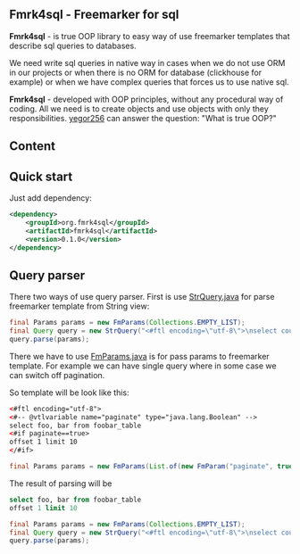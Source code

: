 ## Fmrk4sql - Freemarker for sql
**Fmrk4sql** - is true OOP library to easy way of use freemarker templates
that describe sql queries to databases. 

We need write sql queries in native way in cases when we do not use ORM
in our projects or when there is no ORM for database (clickhouse for example) or 
when we have complex queries that forces us to use native sql.

**Fmrk4sql** - developed with OOP principles, without any procedural way of coding.
All we need is to create objects and use objects with only they responsibilities. 
[yegor256](https://www.yegor256.com/2014/11/20/seven-virtues-of-good-object.html) 
can answer the question: "What is true OOP?"  

## Content


## Quick start
Just add dependency:

```xml
<dependency>
    <groupId>org.fmrk4sql</groupId>
    <artifactId>fmrk4sql</artifactId>
    <version>0.1.0</version>
</dependency>
```
[todo]: <> (replace version with placeholder)

## Query parser

There two ways of use query parser.
First is use [StrQuery.java](src%2Fmain%2Fjava%2Forg%2Ffmrk4sql%2FStrQuery.java) 
for parse freemarker template from String view:

```java
final Params params = new FmParams(Collections.EMPTY_LIST);
final Query query = new StrQuery("<#ftl encoding=\"utf-8\">\nselect count()");
query.parse(params);
```

There we have to use [FmParams.java](src%2Fmain%2Fjava%2Forg%2Ffmrk4sql%2FFmParams.java) is for 
pass params to freemarker template.
For example we can have single query where in some case we can switch off pagination.

So template will be look like this:
```xml
<#ftl encoding="utf-8">
<#-- @vtlvariable name="paginate" type="java.lang.Boolean" -->
select foo, bar from foobar_table
<#if paginate==true>
offset 1 limit 10
</#if>
```
```java
final Params params = new FmParams(List.of(new FmParam("paginate", true)));
```
The result of parsing will be
```sql
select foo, bar from foobar_table
offset 1 limit 10
```

```java
final Params params = new FmParams(Collections.EMPTY_LIST);
final Query query = new StrQuery("<#ftl encoding=\"utf-8\">\nselect count()");
query.parse(params);
```
